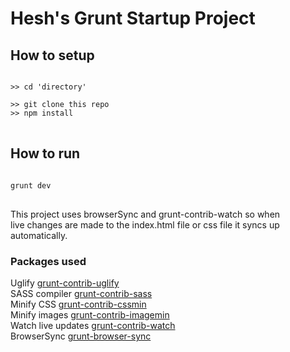 <h1>Hesh's Grunt Startup Project</h1>

<h2>How to setup</h2>
<pre>
<code>
>> cd 'directory' <br>
>> git clone this repo
>> npm install
</code>
</pre>

<h2>How to run</h2>
<pre>
<code>
grunt dev
</code>
</pre>
<p>This project uses browserSync and grunt-contrib-watch so when <br>
live changes are made to the index.html file or css file it syncs up automatically. </p>

<h3>Packages used</h3>
<p>
Uglify 
<a href="https://github.com/gruntjs/grunt-contrib-uglify">grunt-contrib-uglify</a>
<br>
SASS compiler
<a href="https://github.com/gruntjs/grunt-contrib-sass">grunt-contrib-sass</a>
<br>
Minify CSS
<a href="https://github.com/gruntjs/grunt-contrib-cssmin">grunt-contrib-cssmin</a>
<br>
Minify images
<a href="https://github.com/gruntjs/grunt-contrib-imagemin">grunt-contrib-imagemin</a>
<br>
Watch live updates 
<a href="https://github.com/gruntjs/grunt-contrib-watch">grunt-contrib-watch</a>
<br>
BrowserSync
<a href="https://github.com/BrowserSync/grunt-browser-sync">grunt-browser-sync</a>
</p>
